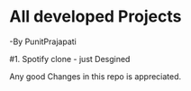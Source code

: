 # All developed Projects
 -By PunitPrajapati

 #1. Spotify clone
    - just Desgined

Any good Changes in this repo is appreciated. 

 
